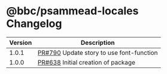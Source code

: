 # @bbc/psammead-locales Changelog

<!-- prettier-ignore -->
| Version | Description |
|---------|-------------|
| 1.0.1 | [PR#790](https://github.com/bbc/psammead/pull/790) Update story to use font-function |
| 1.0.0 | [PR#638](https://github.com/BBC-News/psammead/pull/638) Initial creation of package |
